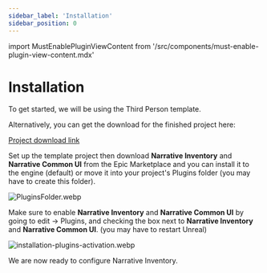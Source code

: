 ```yaml
---
sidebar_label: 'Installation'
sidebar_position: 0
---
```

import MustEnablePluginViewContent from '/src/components/must-enable-plugin-view-content.mdx'

# Installation

To get started, we will be using the Third Person template.

Alternatively, you can get the download for the finished project here:

[Project download link](https://drive.google.com/file/d/1FuQc0BaB9BwpAAsH-Xq5fhrxowwh6qk_/view)

Set up the template project then download **Narrative Inventory** and **Narrative Common UI** from the Epic Marketplace and you can install it to the engine (default) or move it into your project's Plugins folder (you may have to create this folder).

![PluginsFolder.webp](/img/inventory/PluginsFolder.webp)

Make sure to enable **Narrative Inventory** and **Narrative Common UI** by going to edit -> Plugins, and checking the box next to **Narrative Inventory** and **Narrative Common UI**. (you may have to restart Unreal)

![installation-plugins-activation.webp](/img/inventory/installation-plugins-activation.webp)

We are now ready to configure Narrative Inventory.

<MustEnablePluginViewContent/>